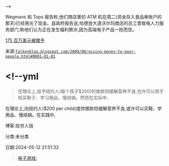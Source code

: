 -->

Wegmans 和 Tops 报告称,他们商店里的 ATM 机在周二(资金存入食品券账户的那天)已经用光了现金。县政府报告说,哈德逊大道沃尔玛商店的员工曾致电人力服务部门,称他们认为正在发生福利欺诈,因为高端电子产品一抢而空。

[175 百万美元被赠予](http://www.nydailynews.com/money/2009/08/12/2009-08-12_billionaire_feds_give_out_175m_to_aid_neediest_students_around_the_state_its_fre.html)

来源:[`falkenblog.blogspot.com/2009/08/giving-money-to-poor-people.html#0001-01-01`](http://falkenblog.blogspot.com/2009/08/giving-money-to-poor-people.html#0001-01-01)

# <!--yml

> 在理论上,给予纽约人(每个孩子$200)的拨款将缓解营养不良,也许可以用于购买鞋子、学习用品、慢炖锅。然而在实际中,

在理论上,向纽约人($200 per child)提供赠款将缓解营养不良,或许可以买鞋、学用品、慢炖锅。在实践中,

博客:给穷人钱

分类:未分类

日期:2024-05-12 21:51:32

> [电子游戏:](http://www.democratandchronicle.com/article/20090814/NEWS01/908140341/Brooks+says+aid+program+flawed&referrer=NEWSFRONTCAROUSEL)
